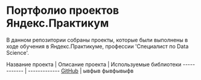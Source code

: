 # Портфолио проектов Яндекс.Практикум
В данном репозитории собраны проекты, которые были выполнены в ходе обучения в Яндекс.Практикуме, профессии 'Специалист по Data Science'.

Название проекта | Описание проекта | Используемые библиотеки
------------ | -------------
[GitHub](http://github.com) | ывфыв
фывфывыфв
		
